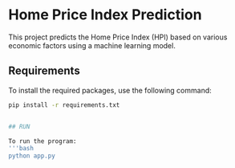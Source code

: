 # Home Price Index Prediction

This project predicts the Home Price Index (HPI) based on various economic factors using a machine learning model.

## Requirements

To install the required packages, use the following command:
```bash
pip install -r requirements.txt


## RUN

To run the program:
'''bash
python app.py